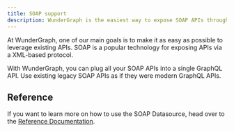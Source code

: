 ```yaml
---
title: SOAP support
description: WunderGraph is the easiest way to expose SOAP APIs through GraphQL.
---
```


At WunderGraph, one of our main goals is to make it as easy as possible to leverage existing APIs.
SOAP is a popular technology for exposing APIs via a XML-based protocol.

With WunderGraph, you can plug all your SOAP APIs into a single GraphQL API.
Use existing legacy SOAP APIs as if they were modern GraphQL APIs.

## Reference

If you want to learn more on how to use the SOAP Datasource,
head over to the [Reference Documentation](/docs/wundergraph-config-ts-reference/configure-soap-data-source).
